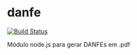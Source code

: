 danfe
=====

[![Build Status](https://drone.io/github.com/brasil-js/danfe/status.png)](https://drone.io/github.com/brasil-js/danfe/latest)

Módulo node.js para gerar DANFEs em .pdf
